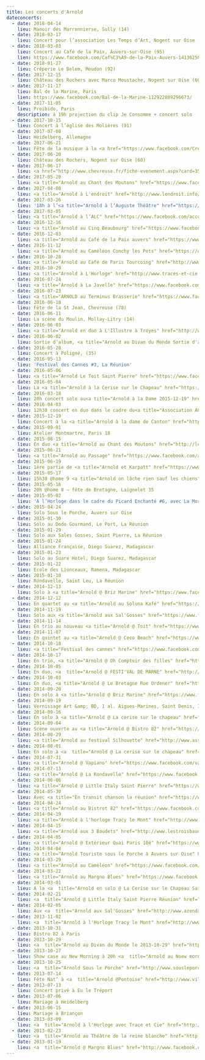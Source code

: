 ```yaml
---
title: Les concerts d'Arnold
dateconcerts:
  - date: 2018-04-14
    lieu: Manoir des Marronnierse, Sully (14)
  - date: 2018-03-17
    lieu: Concert pour l’association Les Temps d’Art, Nogent sur Oise (60)
  - date: 2018-03-03
    lieu: Concert au Café de la Paix, Auvers-sur-Oise (95)
    lien: https://www.facebook.com/Caf%C3%A9-de-la-Paix-Auvers-141362509242435/
  - date: 2018-01-27
    lieu: Crêperie Le Belem, Meudon (92)
  - date: 2017-12-15
    lieu: Château des Rochers avec Marco Moustache, Nogent sur Oise (60)
  - date: 2017-11-17
    lieu: Bal de la Marine, Paris
    lien: https://www.facebook.com/Bal-de-la-Marine-112922889296673/
  - date: 2017-11-05
    lieu: Proibido, Paris
    description: à 19h projection du clip Je Consomme + concert solo
  - date: 2017-10-15
    lieu: Concert à l’église des Molières (91)
  - date: 2017-07-08
    lieu: Heidelberg, Allemagne
  - date: 2017-06-21
    lieu: Fête de la musique à la <a href="https://www.facebook.com/CreperieLeBelem/?ref=br_rs">Crêperie le Belem</a>, Meudon (92)
  - date: 2017-06-20
    lieu: Château des Rochers, Nogent sur Oise (60)
  - date: 2017-06-17
    lieu: <a href="http://www.chevreuse.fr/fiche-evenement.aspx?card=35072">Fête de la Saint Jean</a>, Chevreuse (78)
  - date: 2017-05-20
    lieu: <a title="Arnold au Chant des Moutons" href="https://www.facebook.com/lechantdesmoutons/?fref=ts" target="_blank">Le Chant des Moutons</a> (45)
  - date: 2017-04-08
    lieu: <a title="Arnold à L'endroit" href="http://www.lendroit.info/#Accueil.A" target="_blank">L’Endroit</a>, Mareuil sur Arnon (18)
  - date: 2017-03-26
    lieu: '18h à l’<a title="Arnold à l’Auguste Théâtre" href="https://www.facebook.com/augustetheatre/?fref=ts" target="_blank">Auguste Théâtre</a>,6 impasse Lamier, Paris 11e : <a title="Arnold à l’Auguste Théâtre" href="https://www.weezevent.com/arnold-a-l-auguste-theatre" target="_blank">Réservations</a>'
  - date: 2017-03-05
    lieu: <a title="Arnold à l’ALC" href="https://www.facebook.com/accueiljeunes.alc?fref=ts" target="_blank">ALC</a>, Chevreuse (78)
  - date: 2016-12-16
    lieu: <a title="Arnold au Cinq Beaubourg" href="https://www.facebook.com/lecinq.beaubourg" target="_blank">Le Cinq Beaubourg</a>, Paris 4e
  - date: 2016-12-03
    lieu: <a title="Arnold au Café de la Paix auvers" href="https://www.facebook.com/Caf%C3%A9-de-la-Paix-Auvers-141362509242435/?fref=ts" target="_blank">Café de la Paix</a>, Auvers sur Oise (95)
  - date: 2016-11-12
    lieu: <a title="Arnold au Caméléon Conchy les Pots" href="https://www.facebook.com/jmcameleon/?fref=ts" target="_blank">Le Caméléon</a>, Conchy les Pots (60)
  - date: 2016-10-28
    lieu: <a title="Arnold au Café de Paris Tourcoing" href="http://www.cafedeparis-laudito.fr/accueil/" target="_blank">Café de Paris</a>, Tourcoing (59)
  - date: 2016-10-29
    lieu: <a title="Arnold à L'Horloge" href="http://www.traces-et-cie.org/" target="_blank">L’Horloge</a>, Tracy-le-Mont (60)
  - date: 2016-07-24
    lieu: <a title="Arnold à La Javelle" href="https://www.facebook.com/lajavelleguinguette/?fref=ts" target="_blank">La Javelle</a>, Guinguette effervescente, Paris 15e
  - date: 2016-07-23
    lieu: <a title="ARNOLD au Terminus Brasserie" href="https://www.facebook.com/terminus.brasserie/?fref=ts" target="_blank">Terminus Brasserie</a>, Sarreguemines (57)
  - date: 2016-06-18
    lieu: Fête de la St Jean, Chevreuse (78)
  - date: 2016-06-11
    lieu: La scène du Moulin, Mollay-Litry (14)
  - date: 2016-06-03
    lieu: <a title="Arnold en duo à L'Illustre à Troyes" href="http://www.lillustre.com" target="_blank">L’illustre</a>, Troyes (10)
  - date: 2016-06-02
    lieu: Sortie d’album, <a title="Arnold au Divan du Monde Sortie d'album La Belle" href="https://www.facebook.com/divandumonde/?fref=ts" target="_blank">Divan du Monde</a>, Paris 18e
  - date: 2016-05-28
    lieu: Concert à Poligné, (35)
  - date: 2016-05-13
    lieu: 'Festival des Cannes #3, La Réunion'
  - date: 2016-05-06
    lieu: <a title="Arnold Le Toit Saint Pierre" href="https://www.facebook.com/Le-toit-338051396289084/?fref=ts" target="_blank">Le Toit</a>, Saint Pierre, La Réunion
  - date: 2016-05-04
    lieu: La <a title="Arnold à la Cerise sur le Chapeau" href="https://www.facebook.com/La-cerise-sur-le-chapeau-107919662133/?fref=ts" target="_blank">Cerise sur le Chapeau</a>, Saint Paul, La Réunion
  - date: 2016-03-18
    lieu: 20h concert solo au<a title="Arnold à la Dame 2015-12-19" href="http://www.bateauelalamein.com/" target="_blank">Bateau El Alamein</a> avec<a title="ARNOLD à la Péniche El ALamein avec ELodie Milo" href="https://www.facebook.com/elodie.milo.3?fref=ts" target="_blank">Elodie Milo</a>, Paris 13e
  - date: 2016-04-03
    lieu: 12h30 concert en duo dans le cadre du<a title="Association ACE 15" href="http://ace15.hautetfort.com/"> printemps des arts</a>, place Jacques Marette, Paris 15e
  - date: 2015-12-19
    lieu: Concert à la <a title="Arnold à la dame de Canton" href="https://www.facebook.com/damedecanton/?fref=ts" target="_blank">Dame de Canton</a> + 1ère partie Louise Lhermitte, Paris 11
  - date: 2015-09-01
    lieu: Atelier Montmartre, Paris 18
  - date: 2015-08-15
    lieu: En duo <a title="Arnold au Chant des Moutons" href="http://lechantdesmoutons.wordpress.com/" target="_blank">Le Chant des Moutons</a>, Montcorbon 45
  - date: 2015-06-21
    lieu: <a title="Arnold au Passage" href="https://www.facebook.com/aupassage?fref=ts" target="_blank">Au Passage</a>, 1 bis passage Saint Sébastien, Paris 11e
  - date: 2015-06-19
    lieu: 1ère partie de <a title="Arnold et Karpatt" href="https://www.facebook.com/karpatt" target="_blank">Karpatt</a>, à <a title="Arnold à l'angora" href="https://www.facebook.com/events/105719853093359/" target="_blank">l’Angora</a>, Paris 11e
  - date: 2015-05-17
    lieu: 15h30 @home 9 <a title="Arnold on lâche rien sauf les chiens" href="https://www.facebook.com/olrslc?fref=ts" target="_blank">On lâche rien sauf les chiens</a> – fête de Bretagne, Poligné 35
  - date: 2015-05-16
    lieu: 20h @home 8 – fête de Bretagne, Laignelet 35
  - date: 2015-05-02
    lieu: 'A l’Horloge dans le cadre du Picard Enchanté #6, avec La Mordue et Clarys, Tracy le Mont'
  - date: 2015-04-24
    lieu: Solo Sous le Porche, Auvers sur Oise
  - date: 2015-01-30
    lieu: Solo au Dodo Gourmand, Le Port, La Réunion
  - date: 2015-01-29
    lieu: Solo aux Sales Gosses, Saint Pierre, La Réunion
  - date: 2015-01-24
    lieu: Alliance Française, Diego Suarez, Madagascar
  - date: 2015-01-23
    lieu: Solo au Suare Hotel, Diego Suarez, Madagascar
  - date: 2015-01-22
    lieu: Ecole des Lionceaux, Ramena, Madagascar
  - date: 2015-01-10
    lieu: Rondavelle, Saint Leu, La Réunion
  - date: 2014-12-13
    lieu: Solo à <a title="Arnold @ Briz Marine" href="https://www.facebook.com/briz.marine" target="_blank">Briz Marine</a>, réservations 02 62 02 02 60, Saint Pierre, La Réunion
  - date: 2014-12-12
    lieu: En quartet au <a title="Arnold au Soluna Kafé" href="https://www.facebook.com/soluna.kafe?fref=ts" target="_blank">Soluna Kafé</a>, Saint Leu, La Réunion
  - date: 2014-11-19
    lieu: Solo aux <a title="Arnold aux Sal'Gosses" href="https://www.facebook.com/groups/113011138540/?fref=ts" target="_blank">Sal’Gosses</a>, Saint Pierre, La Réunion
  - date: 2014-11-14
    lieu: En trio au nouveau <a title="Arnold @ Toit" href="https://www.facebook.com/letoit/about" target="_blank">Toit</a>, Saint Pierre, La Réunion
  - date: 2014-11-07
    lieu: En quintet au <a title="Arnold @ Coco Beach" href="https://www.facebook.com/coco.beach.hacienda?fref=ts" target="_blank">Coco Beach</a>, Saint Gilles les bains, La Réunion
  - date: 2014-10-18
    lieu: <a title="Festival des cannes" href="https://www.facebook.com/events/1488643151422242/?fref=ts" target="_blank">Festival des cannes</a> #2, Ligne Paradis, La Réunion
  - date: 2014-10-17
    lieu: En trio, <a title="Arnold @ Oh Comptoir des filles" href="https://www.facebook.com/pages/Oh-Comptoir-des-filles/1386595818289067?fref=ts" target="_blank">Oh Comptoir des Filles</a>, Saint Pierre, La Réunion
  - date: 2014-10-05
    lieu: En duo, <a  title="Arnold @ FESTI'VAL DE MARNE" href="http://www.festivaldemarne.org/programmation.html" target="_blank">FESTI’VAL DE MARNE</a>, <a  title="Arnold @ FESTI'VAL DE MARNE" href="https://www.weezevent.com/les-ogres-de-barback-johnny-montreuil-arnold" target="_blank">Réservations</a>, Champigny sur Marne
  - date: 2014-10-03
    lieu: En duo, <a title="Arnold @ Le Bretagne Rue Ordener" href="https://plus.google.com/111005141337918447566/about?gl=fr&amp;hl=fr" target="_blank">Le Bretagne</a>, 66 rue Ordener, Paris
  - date: 2014-09-20
    lieu: En solo à <a title="Arnold @ Briz Marine" href="https://www.facebook.com/briz.marine?fref=ts" target="_blank">Briz Marine</a>, Saint Pierre, Ile de la Réunion
  - date: 2014-09-19
    lieu: Vernissage Art &amp; BD, 1 al. Aigues-Marines, Saint Denis, Ile de la Réunion
  - date: 2014-09-16
    lieu: En solo à <a title="Arnold @ La cerise sur le chapeau" href="https://www.facebook.com/pages/La-cerise-sur-le-chapeau/107919662133" target="_blank">La Cerise sur le Chapeau</a>, Saint Paul, Ile de la Réunion
  - date: 2014-09-04
    lieu: Scène ouverte au <a title="Arnold @ Bistro 82" href="https://plus.google.com/110588871275691391301/about?gl=fr&amp;hl=fr" target="_blank">Bistro 82</a>, Paris
  - date: 2014-08-29
    lieu: <a title="Arnold au festival Silhouette" href="http://www.association-silhouette.com/" target="_blank">Festival Silhouette</a> au parc de la Butte du Chapeau Rouge, Paris
  - date: 2014-08-01
    lieu: En solo à <a  title="Arnold @ La cerise sur le chapeau" href="https://www.facebook.com/pages/La-cerise-sur-le-chapeau/107919662133" target="_blank">La Cerise sur le Chapeau</a>, Saint Paul, Ile de la Réunion
  - date: 2014-07-31
    lieu: <a title="Arnold @ Vapiano" href="https://www.facebook.com/vapiano.reunion?fref=ts" target="_blank">Vapiano</a>, Saint Denis, Ile de la Réunion
  - date: 2014-07-13
    lieu: <a title="Arnold @ La Rondavelle" href="https://www.facebook.com/larondachezjeanpaul?fref=ts" target="_blank">La Rondavelle</a>, Saint Leu, Ile de la Réunion
  - date: 2014-06-06
    lieu: <a title="Arnold @ Little Italy Saint Pierre" href="https://www.facebook.com/littleitaly.baravin?ref=ts&amp;fref=ts" target="_blank">Little Italy</a>, Saint Pierre, Ile de la Réunion
  - date: 2014-05-30
    lieu: Avec <a title="En transit chanson la réunion" href="https://www.facebook.com/entransitchansonfrancaise?fref=ts" target="_blank">En Transit</a>, <a title="Arnold @ festival des cannes" href="https://www.facebook.com/events/666969200016806/?fref=ts" target="_blank">Festival des Cannes</a>, Ligne Paradis, Ile de la Réunion
  - date: 2014-04-24
    lieu: <a title="Arnold au Bistrot 82" href="https://www.facebook.com/groups/294230953979755/?fref=ts" target="_blank">Bistrot 82</a>, Paris 18e
  - date: 2014-04-19
    lieu: <a title="Arnold à l'horloge Tracy le Mont" href="http://www.traces-et-cie.org/" target="_blank">L’Horloge</a>, Tracy le Mont
  - date: 2014-04-15
    lieu: <a title="Arnold aux 3 Baudets" href="http://www.lestroisbaudets.com/" target="_blank">3 Baudets</a>, Paris 18e
  - date: 2014-04-05
    lieu: <a title="Arnold @ Extérieur Quai Paris 10è" href="https://www.facebook.com/exterieurquai?fref=ts" target="_blank">Extérieur Quai</a>, Paris 10e
  - date: 2014-04-04
    lieu: <a title="Arnold Touriste sous le Porche à Auvers sur Oise" href="http://www.sousleporche.com/" target="_blank">Sous le Porche</a>, Auvers sur Oise
  - date: 2014-03-29
    lieu: <a title="Arnold au Caméléon" href="https://www.facebook.com/jmcameleon?sk=wall&amp;filter=3" target="_blank">Le Caméléon</a> avec Mémo, Conchy-les-Pots
  - date: 2014-03-22
    lieu: <a title="Arnold au Margno Blues" href="https://www.facebook.com/margno.blues?fref=ts" target="_blank">Margno Blues</a>, Margny-lès-Compiègne
  - date: 2014-03-01
    lieu: A la <a  title="Arnold en solo @ La Cerise sur le Chapeau Saint Paul Réunion" href="https://www.facebook.com/pages/La-cerise-sur-le-chapeau/107919662133?fref=ts" target="_blank">Cerise sur le Chapeau</a>, Saint Paul de la Réunion
  - date: 2014-02-21
    lieu: <a  title="Arnold @ Little Italy Saint Pierre Réunion" href="https://www.facebook.com/littleitaly.baravin?fref=ts" target="_blank">Little Italy</a>, Saint Pierre de la Réunion
  - date: 2014-02-05
    lieu: Aux <a  title="Arnold aux Sal'Gosses" href="http://www.azenda.re/lieux/les-sal-gosses.html" target="_blank">Sal’Gosses</a>, Saint Pierre de la Réunion
  - date: 2013-11-02
    lieu: <a  title="Arnold à l'Horloge Tracy le Mont" href="http://www.traces-et-cie.org/programmes.htm" target="_blank">Musicale Horloge</a> à Tracy le Mont
  - date: 2013-10-31
    lieu: Bistro 82 à Paris
  - date: 2013-10-29
    lieu: <a  title="Arnold au Divan du Monde le 2013-10-29" href="http://www.divandumonde.com/29-Octobre-2013-arnold-810.html" target="_blank">Divan du Monde </a>SORTIE D’ALBUM à 20h à Paris 18
  - date: 2013-10-27
    lieu: Show case au New Morning à 20h <a  title="Arnold au Noew morning Paris Skate Culture" href="https://www.facebook.com/events/1440808196145526/" target="_blank">Paris Skate Culture</a>
  - date: 2013-10-25
    lieu: <a  title="Arnold Sous le Porche" href="http://www.sousleporche.com/" target="_blank">Sous le Porche</a> à Auvers sur Oise
  - date: 2013-07-14
    lieu: Fête Nat’ à <a  title="Arnold @Pontoise" href="http://www.ville-pontoise.fr/" target="_blank">Pontoise</a>
  - date: 2013-07-13
    lieu: Concert privé à Eu le Tréport
  - date: 2013-07-06
    lieu: Mariage à Heidelberg
  - date: 2013-06-15
    lieu: Mariage à Briançon
  - date: 2013-03-09
    lieu: <a  title="Arnold à l'Horloge avec Trace et Cie" href="http://www.traces-et-cie.org/indexmusique.htm" target="_blank">Musicale Horloge</a>, Tracy le Mont
  - date: 2013-02-23
    lieu: <a  title="Arnold au Théâtre de la reine blanche" href="http://www.reineblanche.com/" target="_blank">Théâtre de la Reine Blanche,</a> Paris 18
  - date: 2013-01-19
    lieu: <a  title="Arnold @ Margno Blues" href="http://www.facebook.com/margno.blues" target="_blank">Margno Blues</a>, Margny lès Compiègne
---
```

